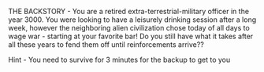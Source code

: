 THE BACKSTORY - You are a retired extra-terrestrial-military officer in the year 3000. You were looking to have a
leisurely drinking session after a long week, however the neighboring alien civilization chose today of all days to
wage war - starting at your favorite bar! Do you still have what it takes after all these years
to fend them off until reinforcements arrive??

Hint - You need to survive for 3 minutes for the backup to get to you
